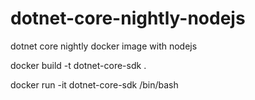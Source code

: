 # dotnet-core-nightly-nodejs
dotnet core nightly docker image with nodejs

docker build -t dotnet-core-sdk .

docker run -it dotnet-core-sdk /bin/bash
